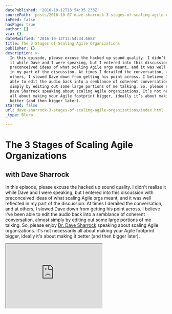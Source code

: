```yaml
---
datePublished: '2016-10-12T13:54:35.233Z'
sourcePath: _posts/2016-10-07-dave-sharrock-3-stages-of-scaling-agile-organizations.md
inFeed: false
hasPage: true
author: []
via: {}
dateModified: '2016-10-12T13:54:34.668Z'
title: The 3 Stages of Scaling Agile Organizations
publisher: {}
description: >-
  In this episode, please excuse the hacked up sound quality. I didn’t realize
  it while Dave and I were speaking, but I entered into this discussion with
  preconceived ideas of what scaling Agile orgs meant, and it was well reflected
  in my part of the discussion. At times I derailed the conversation, and at
  others, I slowed Dave down from getting his point across. I believe I’ve been
  able to edit the audio back into a semblance of coherent conversation, almost
  simply by editing out some large portions of me talking. So, please enjoy Dr.
  Dave Sharrock speaking about scaling Agile organizations. It’s not necessarily
  all about making your Agile footprint bigger, ideally it’s about making it
  better (and then bigger later).
starred: false
url: dave-sharrock-3-stages-of-scaling-agile-organizations/index.html
_type: Blurb

---
```

# The 3 Stages of Scaling Agile Organizations

## with Dave Sharrock

In this episode, please excuse the hacked up sound quality. I didn't realize it while Dave and I were speaking, but I entered into this discussion with preconceived ideas of what scaling Agile orgs meant, and it was well reflected in my part of the discussion. At times I derailed the conversation, and at others, I slowed Dave down from getting his point across. I believe I've been able to edit the audio back into a semblance of coherent conversation, almost simply by editing out some large portions of me talking. So, please enjoy [Dr. Dave Sharrock][0] speaking about scaling Agile organizations. It's not necessarily all about making your Agile footprint bigger, ideally it's about making it better (and then bigger later).

<iframe src="https://the-grid.github.io/ed-userhtml/?g=eJxlUMtuwzAM-xXDwI6p0g3LsKHprwx-qI1QWQpsB1n29XPaW3ejSIGkdKJLdglNqRvjaL3miPnLiApaU3IYLcBUE793M7sN84HJl00OQRNg8hgBZyoaESjC23AcPvsPmJCuU4XXvoeVYp1gaKhOmBBKdRJdjl0iIXBLbUE_FUSbviQvjhg2LHdlT9yVOSOrizsU_XaxOVLZp0gZQyUV8C7c1mbb2C64MCHUvCBY86gy2tbFmnuZ0R77_qUdF7Iyk1xHK2qNccy6XhbmJiCKWdHfqD6zSX-fKf23U56Y8wkebz7_AcU1hVs" height="200" style=""></iframe>



[0]: https://www.linkedin.com/profile/view?id=640873